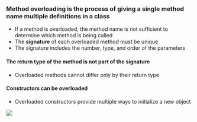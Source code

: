 ### Method overloading is the process of giving a single method name multiple definitions in a class
- If a method is overloaded, the method name is not sufficient to determine which method is being called
- The **signature** of each overloaded method must be unique
- The signature includes the number, type, and order of the parameters

#### The return type of the method is not part of the signature
- Overloaded methods cannot differ only by their return type
#### Constructors can be overloaded
- Overloaded constructors provide multiple ways to initialize a new object

![](https://tva1.sinaimg.cn/large/0081Kckwly1glfoi1n8msj30p00dm78k.jpg)
